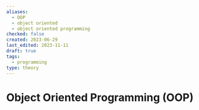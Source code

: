 ```yaml
---
aliases:
  - OOP
  - object oriented
  - object oriented programming
checked: false
created: 2023-06-29
last_edited: 2023-11-11
draft: true
tags:
  - programming
type: theory
---
```

# Object Oriented Programming (OOP)

